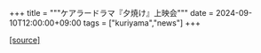 +++
title = """ケアラードラマ『夕焼け』上映会"""
date = 2024-09-10T12:00:00+09:00
tags = ["kuriyama","news"]
+++


[[source]](https://www.town.kuriyama.hokkaido.jp/soshiki/43/28799.html)
